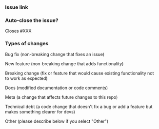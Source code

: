 <!-- Please fill out this template when opening a new PR. Thanks! -->

### Issue link

<!--- Is there an open issue for this PR? If so, please link to it.--->

### Auto-close the issue?

<!---
If this PR should close the associated issue when it's merged, please change XXX below to the issue number.
Otherwise, you can remove this section.
--->

Closes #XXX

### Types of changes

<!--- What type(s) of change(s) does your code introduce? Please delete any that don't apply: -->

Bug fix (non-breaking change that fixes an issue)

New feature (non-breaking change that adds functionality)

Breaking change (fix or feature that would cause existing functionality not to work as expected)

Docs (modified documentation or code comments)

Meta (a change that affects future changes to this repo)

Technical debt (a code change that doesn't fix a bug or add a feature but makes something clearer for devs)

Other (please describe below if you select "Other")

